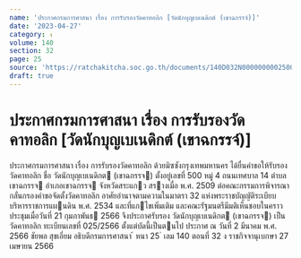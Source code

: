 ```yaml
---
name: 'ประกาศกรมการศาสนา เรื่อง การรับรองวัดคาทอลิก [วัดนักบุญเบเนดิกต์ (เขาฉกรรจ์)]'
date: '2023-04-27'
category: ง
volume: 140
section: 32
page: 25
source: 'https://ratchakitcha.soc.go.th/documents/140D032N0000000002500.pdf'
draft: true
---
```


# ประกาศกรมการศาสนา เรื่อง การรับรองวัดคาทอลิก [วัดนักบุญเบเนดิกต์ (เขาฉกรรจ์)]

ประกาศกรมการศาสนา เรื่อง การรับรองวัดคาทอลิก ด้วยมิซซังกรุงเทพมหานคร ได้ยื่นคําขอให้รับรองวัดคาทอลิก ชื่อ วัดนักบุญเบเนดิกต (เขาฉกรรจ) ตั้งอยู่เลขที่ 500 หมู่ 4 ถนนเทศบาล 14 ตําบลเขาฉกรรจ อําเภอเขาฉกรรจ จังหวัดสระแกว สรางเมื่อ พ.ศ. 2509 ต่อคณะกรรมการพิจารณากลั่นกรองคําขอจัดตั้งวัดคาทอลิก อาศัยอํานาจตามความในมาตรา 32 แห่งพระราชบัญญัติระเบียบบริหารราชการแผนดิน พ.ศ. 2534 และที่แกไขเพิ่มเติม และคณะรัฐมนตรีมีมติเห็นชอบในคราวประชุมเมื่อวันที่ 21 กุมภาพันธ 2566 จึงประกาศรับรอง วัดนักบุญเบเนดิกต (เขาฉกรรจ) เป็นวัดคาทอลิก ทะเบียนเลขที่ 025/2566 ตั้งแต่บัดนี้เป็นตนไป ประกาศ ณ วันที่ 2 มีนาคม พ.ศ. 2566 ชัยพล สุขเอี่ยม อธิบดีกรมการศาสนา ้ หนา 25 ่ เลม 140 ตอนที่ 32 ง ราชกิจจานุเบกษา 27 เมษายน 2566
